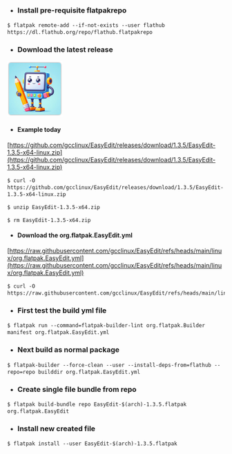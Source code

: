 - ### Install pre-requisite flatpakrepo
```
$ flatpak remote-add --if-not-exists --user flathub https://dl.flathub.org/repo/flathub.flatpakrepo
```

- ### Download the latest release
[![GitHub Project](https://raw.githubusercontent.com/gcclinux/EasyEdit/refs/heads/main/public/easyedit128.png "EasyEdit")](https://github.com/gcclinux/EasyEdit/releases)

- #### Example today
[https://github.com/gcclinux/EasyEdit/releases/download/1.3.5/EasyEdit-1.3.5-x64-linux.zip](https://github.com/gcclinux/EasyEdit/releases/download/1.3.5/EasyEdit-1.3.5-x64-linux.zip)


```
$ curl -O https://github.com/gcclinux/EasyEdit/releases/download/1.3.5/EasyEdit-1.3.5-x64-linux.zip
```   

```
$ unzip EasyEdit-1.3.5-x64.zip   
```   
```
$ rm EasyEdit-1.3.5-x64.zip
```   
   
- #### Download the org.flatpak.EasyEdit.yml
[https://raw.githubusercontent.com/gcclinux/EasyEdit/refs/heads/main/linux/org.flatpak.EasyEdit.yml](https://raw.githubusercontent.com/gcclinux/EasyEdit/refs/heads/main/linux/org.flatpak.EasyEdit.yml)      
   
```
$ curl -O https://raw.githubusercontent.com/gcclinux/EasyEdit/refs/heads/main/linux/org.flatpak.EasyEdit.yml
```  

- ### First test the build yml file
```
$ flatpak run --command=flatpak-builder-lint org.flatpak.Builder manifest org.flatpak.EasyEdit.yml
```
- ### Next build as normal package
```
$ flatpak-builder --force-clean --user --install-deps-from=flathub --repo=repo builddir org.flatpak.EasyEdit.yml
```

- ### Create single file bundle from repo
```
$ flatpak build-bundle repo EasyEdit-$(arch)-1.3.5.flatpak org.flatpak.EasyEdit
```

- ### Install new created file
```
$ flatpak install --user EasyEdit-$(arch)-1.3.5.flatpak
```